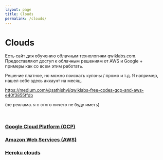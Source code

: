 ```yaml
---
layout: page
title: Clouds
permalink: /clouds/
---
```


# Clouds

Есть сайт для обучению облачным технологиям qwiklabs.com. Предоставляют доступ к облачным решениям от AWS и Google + примеры как со всем этим работать.

Решение платное, но можно поискать купоны / промо и т.д. Я например, нашел себе здесь аккаунт на месяц.

https://medium.com/@sathishvj/qwiklabs-free-codes-gcp-and-aws-e40f3855ffdb

(не реклама. я с этого ничего не буду иметь)

<br/>

### [Google Cloud Platform (GCP)](/clouds/google/)

### [Amazon Web Services (AWS)](/clouds/aws/)

### [Heroku clouds](/clouds/heroku/)
